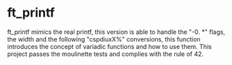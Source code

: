 # ft_printf
ft_printf mimics the real printf, this version is able to handle the "-0. *" flags, the width and the following "cspdiuxX%" conversions, this function introduces the concept of variadic functions and how to use them. This project passes the moulinette tests and complies with the rule  of 42.
